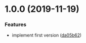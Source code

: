 # 1.0.0 (2019-11-19)


### Features

* implement first version ([da05b62](https://github.com/call-a3/micro-methods/commit/da05b62a289bc3207f5fa3c6b257dbd9fc0e5256))
